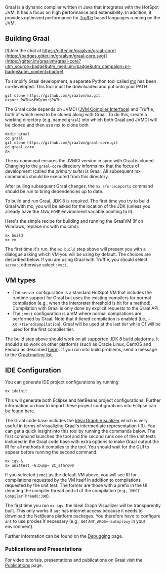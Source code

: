 Graal is a dynamic compiler written in Java that integrates with the HotSpot JVM. It has a focus on high performance and extensibility. In addition, it provides optimized performance for [Truffle](https://github.com/graalvm/truffle) based languages running on the JVM.

## Building Graal

[![Join the chat at https://gitter.im/graalvm/graal-core](https://badges.gitter.im/graalvm/graal-core.svg)](https://gitter.im/graalvm/graal-core?utm_source=badge&utm_medium=badge&utm_campaign=pr-badge&utm_content=badge)

To simplify Graal development, a separate Python tool called [mx](https://github.com/graalvm/mx) has been co-developed. This tool must be downloaded and put onto your PATH:
```
git clone https://github.com/graalvm/mx.git
export PATH=$PWD/mx:$PATH
```
The Graal code depends on JVMCI ([JVM Compiler Interface](https://bugs.openjdk.java.net/browse/JDK-8062493)) and Truffle, both of which need to be cloned along with Graal. To do this, create a working directory (e.g. named `graal`) into which both Graal and JVMCI will be cloned and then use mx to clone both:
```
mkdir graal
cd graal
git clone https://github.com/graalvm/graal-core.git
cd graal-core
mx
```
The `mx` command ensures the JVMCI version in sync with Graal is cloned. Changing to the `graal-core` directory informs mx that the focus of development (called the _primary suite_) is Graal. All subsequent mx commands should be executed from this directory.

After pulling subsequent Graal changes, the `mx sforceimports` command should be run to bring dependencies up to date. 

To build and run Graal, JDK 8 is required. The first time you try to build Graal with mx, you will be asked for the location of the JDK (unless you already have the `JAVA_HOME` environment variable pointing to it).

Here's the simple recipe for building and running the GraalVM (If on Windows, replace mx with mx.cmd):
```
mx build
mx vm
```
The first time it's run, the `mx build` step above will present you with a dialogue asking which VM you will be using by default. The choices are described below. If you are using Graal with Truffle, you should select `server`, otherwise select `jvmci`.

## VM types

* The `server` configuration is a standard HotSpot VM that includes the runtime support for Graal but uses the existing compilers for normal compilation (e.g., when the interpreter threshold is hit for a method). Compilation with Graal is only done by explicit requests to the Graal API.
* The `jvmci` configuration is a VM where normal compilations are performed by Graal. Note that if tiered compilation is enabled (i.e., `-XX:+TieredCompilation`), Graal will be used at the last tier while C1 will be used for the first compiler tier.

The build step above should work on all [supported JDK 8 build platforms](https://wiki.openjdk.java.net/display/Build/Supported+Build+Platforms). It should also work on other platforms (such as Oracle Linux, CentOS and Fedora as described [here](http://mail.openjdk.java.net/pipermail/graal-dev/2015-December/004050.html)). If you run into build problems, send a message to the [Graal mailing list](http://mail.openjdk.java.net/mailman/listinfo/graal-dev).

## IDE Configuration

You can generate IDE project configurations by running:
```
mx ideinit
```
This will generate both Eclipse and NetBeans project configurations. Further information on how to import these project configurations into Eclipse can be found [here](docs/Eclipse.md).

The Graal code base includes the [Ideal Graph Visualizer](http://ssw.jku.at/General/Staff/TW/igv.html) which is very useful in terms of visualizing Graal's intermediate representation (IR). You can get a quick insight into this tool by running the commands below. The first command launches the tool and the second runs one of the unit tests included in the Graal code base with extra options to make Graal output the IR for all methods it compiles to the tool. You should wait for the GUI to appear before running the second command.
```
mx igv &
mx unittest -G:Dump= BC_athrow0
```
If you selected `jvmci` as the default VM above, you will see IR for compilations requested by the VM itself in addition to compilations requested by the unit test. The former are those with a prefix in the UI denoting the compiler thread and id of the compilation (e.g., `JVMCI CompilerThread0:390`).

The first time you run `mx igv`, the Ideal Graph Visualizer will be transparently built. This only works if `ant` has internet access because it needs to download the NetBeans platform packages. You therefore have to configure `ant` to use proxies if necessary (e.g., set `ANT_ARGS=-autoproxy` in your environment).

Further information can be found on the [Debugging](docs/Debugging.md) page.

### Publications and Presentations

For video tutorials, presentations and publications on Graal visit the [Publications](docs/Publications.md) page.

